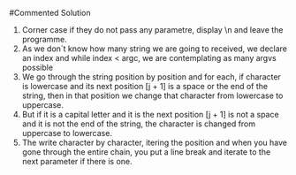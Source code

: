 #Commented Solution

1. Corner case if they do not pass any parametre, display \n and leave the programme.
2. As we don´t know how many string we are going to received, we declare an index and while index < argc, we are contemplating as many argvs possible
3. We go through the string position by position and for each, if character is lowercase and its next position [j + 1] is a space or the end of the string, then in that position we change that character from lowercase to uppercase.
4. But if it is a capital letter and it is the next position [j + 1] is not a space and it is not the end of the string, the character is changed from uppercase to lowercase.
5. The write character by character, itering the position and when you have gone through the entire chain, you put a line break and iterate to the next parameter if there is one. 
